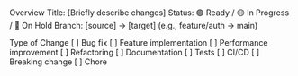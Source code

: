 Overview
Title: [Briefly describe changes]
Status: 🟢 Ready / 🟡 In Progress / 🔴 On Hold
Branch: [source] → [target] (e.g., feature/auth → main)


Type of Change
[ ] Bug fix
[ ] Feature implementation
[ ] Performance improvement
[ ] Refactoring
[ ] Documentation
[ ] Tests
[ ] CI/CD
[ ] Breaking change
[ ] Chore

